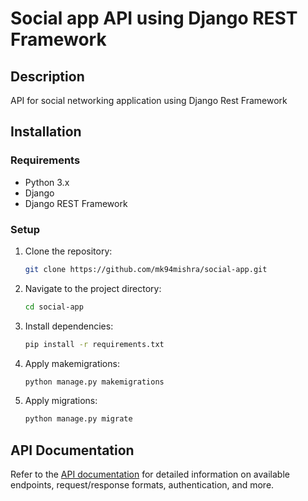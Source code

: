 # Social app API using Django REST Framework

## Description

API for social networking application using Django Rest Framework

## Installation

### Requirements

- Python 3.x
- Django
- Django REST Framework

### Setup

1. Clone the repository:

    ```bash
    git clone https://github.com/mk94mishra/social-app.git
    ```

2. Navigate to the project directory:

    ```bash
    cd social-app
    ```

3. Install dependencies:

    ```bash
    pip install -r requirements.txt
    ```

4. Apply makemigrations:

    ```bash
    python manage.py makemigrations
    ```

5. Apply migrations:

    ```bash
    python manage.py migrate
    ```


## API Documentation

Refer to the [API documentation](https://documenter.getpostman.com/view/29746800/2sA35HVzi4) for detailed information on available endpoints, request/response formats, authentication, and more.
